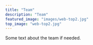 ```yaml
---
title: "Team"
description: "Team"
featured_image: "images/web-top2.jpg"
top_image: "web-top2.jpg"
---
```

Some text about the team if needed.